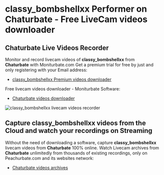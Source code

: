 # classy_bombshellxx Performer on Chaturbate - Free LiveCam videos downloader

## Chaturbate Live Videos Recorder

Monitor and record livecam videos of **classy_bombshellxx** from **Chaturbate** with Moniturbate.com
Get a premium trial for free by just and only registering with your Email address:
* [classy_bombshellxx Premium videos downloader](https://moniturbate.com/request-demo-licence-key.html)

Free livecam videos downloader - Moniturbate Software:
* [Chaturbate videos downloader](https://moniturbate.com/moniturbate-download-software.html)

![classy_bombshellxx livecam videos recorder](https://peachurnet.com/templates/moniturbate-software.png)


## Capture classy_bombshellxx videos from the Cloud and watch your recordings on Streaming

Without the need of downloading a software, capture **classy_bombshellxx** livecam videos from **Chaturbate** 100% online.
Watch Livecam archives from **Chaturbate** unlimitedly from thousands of existing recordings, only on Peachurbate.com and its websites network:
* [Chaturbate videos archives](https://peachurnet.com/)